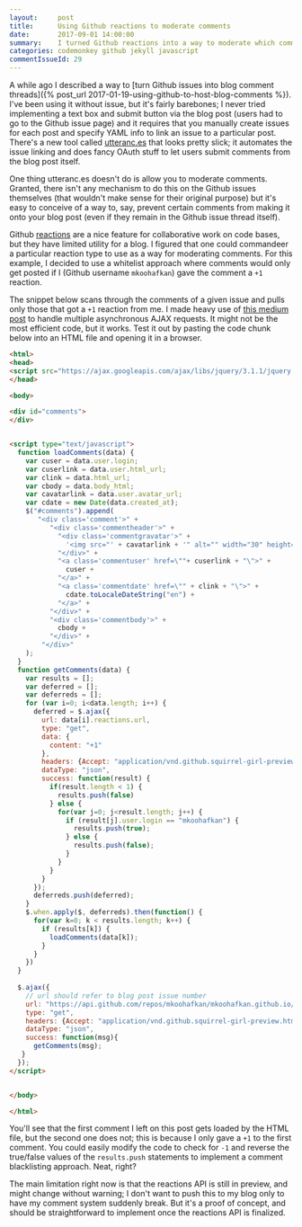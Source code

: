 ```yaml
---
layout:     post
title:      Using Github reactions to moderate comments
date:       2017-09-01 14:00:00
summary:    I turned Github reactions into a way to moderate which comments get posted to my blog. 
categories: codemonkey github jekyll javascript
commentIssueId: 29
---
```


A while ago I described a way to 
[turn Github issues into blog comment threads]({% post_url 2017-01-19-using-github-to-host-blog-comments %}). I've been using it
without issue, but it's fairly barebones; I never tried implementing
a text box and submit button via the blog post (users had to go to
the Github issue page) and it requires that you manually create 
issues for each post and specify YAML info to link an issue to a
particular post. There's a new tool called 
[utteranc.es](https://utteranc.es/) that looks pretty slick; it 
automates the issue linking and does fancy OAuth stuff to let
users submit comments from the blog post itself.

One thing utteranc.es doesn't do is allow you to moderate comments.
Granted, there isn't any mechanism to do this on the Github issues
themselves (that wouldn't make sense for their original purpose)
but it's easy to conceive of a way to, say, prevent certain comments
from making it onto your blog post (even if they remain in the Github
issue thread itself).

Github 
[reactions](https://github.com/blog/2119-add-reactions-to-pull-requests-issues-and-comments)
are a nice feature for collaborative work on code bases, but they have
limited utility for a blog. I figured that one could commandeer a 
particular reaction type to use as a way for moderating comments.
For this example, I decided to use a whitelist approach where 
comments would only get posted if I (Github username `mkoohafkan`)
gave the comment a `+1` reaction.

The snippet below scans through the comments of a given issue
and pulls only those that got a `+1` reaction from me. I made
heavy use of 
[this medium post](https://medium.com/@sungyeol.choi/making-multiple-ajax-calls-and-deciphering-when-apply-array-b35d1b4b1f50)
to handle multiple asynchronous AJAX requests. It might not be the 
most efficient code, but it works. Test it out by pasting the 
code chunk below into an HTML file and opening it in a browser.

```html
<html>
<head>
<script src="https://ajax.googleapis.com/ajax/libs/jquery/3.1.1/jquery.min.js"></script>
</head>

<body>

<div id="comments">
</div>


<script type="text/javascript">
  function loadComments(data) {
    var cuser = data.user.login;
    var cuserlink = data.user.html_url;
    var clink = data.html_url;
    var cbody = data.body_html;
    var cavatarlink = data.user.avatar_url;      
    var cdate = new Date(data.created_at);
    $("#comments").append(
       "<div class='comment'>" + 
          "<div class='commentheader'>" + 
            "<div class='commentgravatar'>" + 
              '<img src="' + cavatarlink + '" alt="" width="30" height="30">' + 
            "</div>" + 
            "<a class='commentuser' href=\""+ cuserlink + "\">" + 
              cuser + 
            "</a>" + 
            "<a class='commentdate' href=\"" + clink + "\">" + 
              cdate.toLocaleDateString("en") +  
            "</a>" +
          "</div>" + 
          "<div class='commentbody'>" + 
            cbody + 
          "</div>" + 
        "</div>"
    );
  }
  function getComments(data) {
    var results = [];
    var deferred = [];
    var deferreds = [];
    for (var i=0; i<data.length; i++) {
      deferred = $.ajax({
        url: data[i].reactions.url, 
        type: "get",
        data: {
          content: "+1"
        },
        headers: {Accept: "application/vnd.github.squirrel-girl-preview"},
        dataType: "json",
        success: function(result) {
          if(result.length < 1) {
            results.push(false)
          } else {
            for(var j=0; j<result.length; j++) {
              if (result[j].user.login == "mkoohafkan") {
                results.push(true);
              } else {
                results.push(false);
              }
            }
          }
        }
      });
      deferreds.push(deferred);
    }
    $.when.apply($, deferreds).then(function() {
      for(var k=0; k < results.length; k++) {
        if (results[k]) {
          loadComments(data[k]);
        }
      }
    })
  }
  
  $.ajax({
    // url should refer to blog post issue number
    url: "https://api.github.com/repos/mkoohafkan/mkoohafkan.github.io/issues/29/comments",
    type: "get",
    headers: {Accept: "application/vnd.github.squirrel-girl-preview.html+json"},
    dataType: "json",
    success: function(msg){
      getComments(msg);
   }
  });
</script>


</body>

</html>
```

You'll see that the first comment I left on this post gets loaded 
by the HTML file, but the second one does not; this is because I
only gave a `+1` to the first comment. You could easily modify the 
code to check for `-1` and reverse the true/false values of the 
`results.push` statements to implement a comment blacklisting 
approach. Neat, right? 

The main limitation right now is that the reactions API is still in
preview, and might change without warning; I don't want to push this
to my blog only to have my comment system suddenly break. But it's a
proof of concept, and should be straightforward to implement once the
reactions API is finalized.


